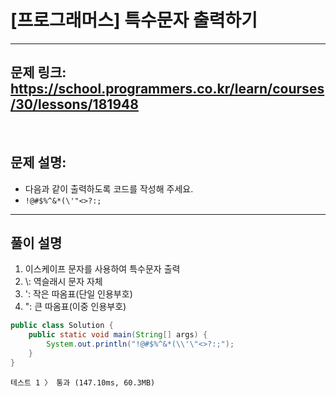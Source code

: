 # [프로그래머스] 특수문자 출력하기


---

## 문제 링크: https://school.programmers.co.kr/learn/courses/30/lessons/181948

<br/>

## 문제 설명:

- 다음과 같이 출력하도록 코드를 작성해 주세요.
- `!@#$%^&*(\'"<>?:;`
---

## 풀이 설명

1. 이스케이프 문자를 사용하여 특수문자 출력
2. \\:  역슬래시 문자 자체
3. \': 작은 따옴표(단일 인용부호)
4. \": 큰 따옴표(이중 인용부호)


```java
public class Solution {
    public static void main(String[] args) {
        System.out.println("!@#$%^&*(\\'\"<>?:;");
    }
}
```

```text
테스트 1 〉	통과 (147.10ms, 60.3MB)
```
